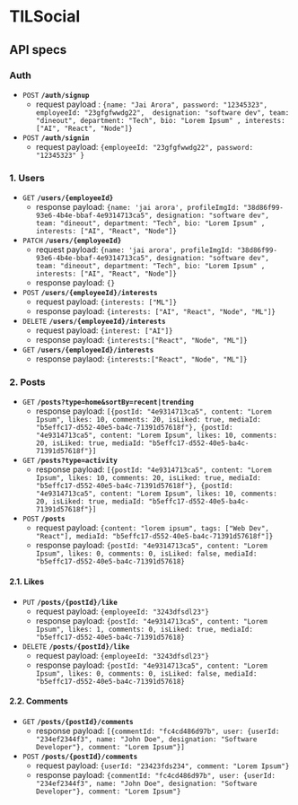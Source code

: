 # TILSocial


## API specs


### Auth

- `POST` **`/auth/signup`**
  - request payload : `{name: "Jai Arora", password: "12345323", employeeId: "23gfgfwwdg22",  designation: "software dev", team: "dineout", department: "Tech", bio: "Lorem Ipsum" , interests: ["AI", "React", "Node"]}`
- `POST` **`/auth/signin`**
  - request payload: `{employeeId: "23gfgfwwdg22", password: "12345323" }` 

### 1. Users

- `GET` **`/users/{employeeId}`**
  -  response payload: `{name: 'jai arora', profileImgId: "38d86f99-93e6-4b4e-bbaf-4e9314713ca5", designation: "software dev", team: "dineout", department: "Tech", bio: "Lorem Ipsum" , interests: ["AI", "React", "Node"]}`
- `PATCH` **`/users/{employeeId}`**
  - request payload: `{name: 'jai arora', profileImgId: "38d86f99-93e6-4b4e-bbaf-4e9314713ca5", designation: "software dev", team: "dineout", department: "Tech", bio: "Lorem Ipsum" , interests: ["AI", "React", "Node"]}`
  - response payload: `{}`
- `POST` **`/users/{employeeId}/interests`**
  - request payload: `{interests: ["ML"]}`
  - response payload: `{interests: ["AI", "React", "Node", "ML"]}`
- `DELETE` **`/users/{employeeId}/interests`**
  - request payload: `{interest: ["AI"]}`
  - response payload: `{interests:["React", "Node", "ML"]}`
- `GET` **`/users/{employeeId}/interests`**
  - response paylaod: `{interests:["React", "Node", "ML"]}`

### 2. Posts

- `GET` **`/posts?type=home&sortBy=recent|trending`**
  - response payload: `[{postId: "4e9314713ca5", content: "Lorem Ipsum", likes: 10, comments: 20, isLiked: true, mediaId: "b5effc17-d552-40e5-ba4c-71391d57618f"}, {postId: "4e9314713ca5", content: "Lorem Ipsum", likes: 10, comments: 20, isLiked: true, mediaId: "b5effc17-d552-40e5-ba4c-71391d57618f"}]` 
- `GET` **`/posts?type=activity`**
  - response payload: `[{postId: "4e9314713ca5", content: "Lorem Ipsum", likes: 10, comments: 20, isLiked: true, mediaId: "b5effc17-d552-40e5-ba4c-71391d57618f"}, {postId: "4e9314713ca5", content: "Lorem Ipsum", likes: 10, comments: 20, isLiked: true, mediaId: "b5effc17-d552-40e5-ba4c-71391d57618f"}]` 
- `POST` **`/posts`**
  - request payload: `{content: "lorem ipsum", tags: ["Web Dev", "React"], mediaId: "b5effc17-d552-40e5-ba4c-71391d57618f"]}`
  - response payload: `{postId: "4e9314713ca5", content: "Lorem Ipsum", likes: 0, comments: 0, isLiked: false, mediaId: "b5effc17-d552-40e5-ba4c-71391d57618}`

#### 2.1. Likes

- `PUT` **`/posts/{postId}/like`**
  - request payload: `{employeeId: "3243dfsdl23"}`
  - response payload: `{postId: "4e9314713ca5", content: "Lorem Ipsum", likes: 1, comments: 0, isLiked: true, mediaId: "b5effc17-d552-40e5-ba4c-71391d57618}`
- `DELETE` **`/posts/{postId}/like`**
  - request payload: `{employeeId: "3243dfsdl23"}`
  - response payload: `{postId: "4e9314713ca5", content: "Lorem Ipsum", likes: 0, comments: 0, isLiked: false, mediaId: "b5effc17-d552-40e5-ba4c-71391d57618}`

#### 2.2. Comments

- `GET` **`/posts/{postId}/comments`**
  - response payload: `[{commentId: "fc4cd486d97b", user: {userId: "234ef2344f3", name: "John Doe", designation: "Software Developer"}, comment: "Lorem Ipsum"}]` 
- `POST` **`/posts/{postId}/comments`**
  - request payload: `{userId: "23423fds234", comment: "Lorem Ipsum"}`
  - response payload: `{commentId: "fc4cd486d97b", user: {userId: "234ef2344f3", name: "John Doe", designation: "Software Developer"}, comment: "Lorem Ipsum"}`

